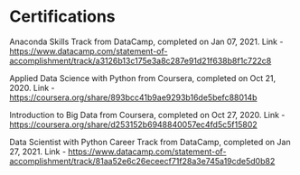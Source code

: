 # Certifications

Anaconda Skills Track from DataCamp, completed on Jan 07, 2021. Link - https://www.datacamp.com/statement-of-accomplishment/track/a3126b13c175e3a8c287e91d21f638b8f1c722c8

Applied Data Science with Python from Coursera, completed on Oct 21, 2020. Link - https://coursera.org/share/893bcc41b9ae9293b16de5befc88014b

Introduction to Big Data from Coursera, completed on Oct 27, 2020. Link - https://coursera.org/share/d253152b6948840057ec4fd5c5f15802

Data Scientist with Python Career Track from DataCamp, completed on Jan 27, 2021. Link - https://www.datacamp.com/statement-of-accomplishment/track/81aa52e6c26eceecf71f28a3e745a19cde5d0b82
